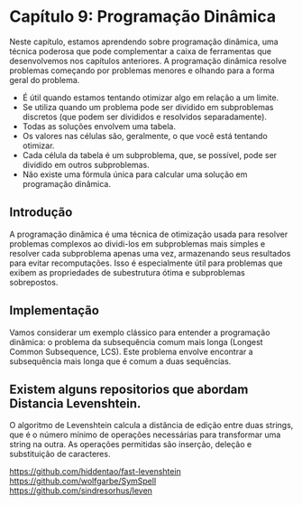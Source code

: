 # Capítulo 9: Programação Dinâmica

Neste capítulo, estamos aprendendo sobre programação dinâmica, uma técnica poderosa que pode complementar a caixa de ferramentas que desenvolvemos nos capítulos anteriores. A programação dinâmica resolve problemas começando por problemas menores e olhando para a forma geral do problema.

* É útil quando estamos tentando otimizar algo em relação a um limite.
* Se utiliza quando um problema pode ser dividido em subproblemas discretos (que podem ser divididos e resolvidos separadamente).
* Todas as soluções envolvem uma tabela.
* Os valores nas células são, geralmente, o que você está tentando otimizar.
* Cada célula da tabela é um subproblema, que, se possível, pode ser dividido em outros subproblemas.
* Não existe uma fórmula única para calcular uma solução em programação dinâmica.

## Introdução

A programação dinâmica é uma técnica de otimização usada para resolver problemas complexos ao dividi-los em subproblemas mais simples e resolver cada subproblema apenas uma vez, armazenando seus resultados para evitar recomputações. Isso é especialmente útil para problemas que exibem as propriedades de subestrutura ótima e subproblemas sobrepostos.

## Implementação

Vamos considerar um exemplo clássico para entender a programação dinâmica: o problema da subsequência comum mais longa (Longest Common Subsequence, LCS). Este problema envolve encontrar a subsequência mais longa que é comum a duas sequências.

## Existem alguns repositorios que abordam Distancia Levenshtein.

O algoritmo de Levenshtein calcula a distância de edição entre duas strings, que é o número mínimo de operações necessárias para transformar uma string na outra. As operações permitidas são inserção, deleção e substituição de caracteres.

https://github.com/hiddentao/fast-levenshtein
https://github.com/wolfgarbe/SymSpell
https://github.com/sindresorhus/leven
